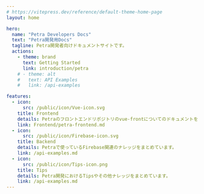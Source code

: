 ```yaml
---
# https://vitepress.dev/reference/default-theme-home-page
layout: home

hero:
  name: "Petra Developers Docs"
  text: "Petra開発用Docs"
  tagline: Petra開発者向けドキュメントサイトです。
  actions:
    - theme: brand
      text: Getting Started
      link: introduction/petra
    # - theme: alt
    #   text: API Examples
    #   link: /api-examples

features:
  - icon: 
      src: /public/icon/Vue-icon.svg
    title: Frontend
    details: Petraのフロントエンドリポジトリのvue-frontについてのドキュメントをまとめています。
    link: Frontend/petra-frontend.md
  - icon: 
      src: /public/icon/Firebase-icon.svg
    title: Backend
    details: Petraで使っているFirebase関連のナレッジをまとめています。
    link: /api-examples.md
  - icon: 
      src: /public/icon/Tips-icon.png
    title: Tips
    details: Petra開発におけるTipsやその他ナレッジをまとめています。
    link: /api-examples.md
---
```



